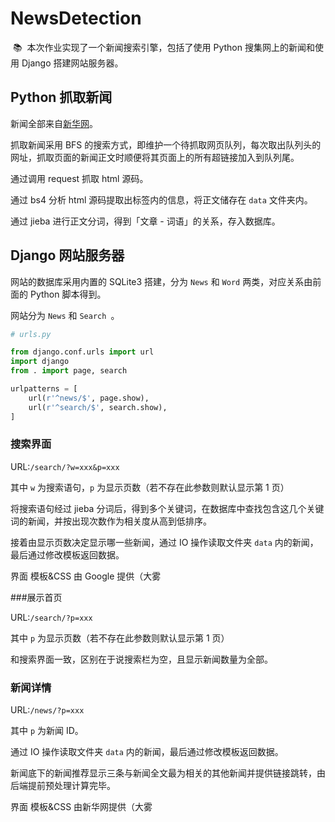 # NewsDetection

 📚  本次作业实现了一个新闻搜索引擎，包括了使用 Python 搜集网上的新闻和使用 Django 搭建网站服务器。



## Python 抓取新闻

新闻全部来自[新华网](www.xinhuanet.com)。

抓取新闻采用 BFS 的搜索方式，即维护一个待抓取网页队列，每次取出队列头的网址，抓取页面的新闻正文时顺便将其页面上的所有超链接加入到队列尾。

通过调用 request 抓取 html 源码。

通过 bs4 分析 html 源码提取出标签内的信息，将正文储存在 `data` 文件夹内。

通过 jieba 进行正文分词，得到「文章 - 词语」的关系，存入数据库。



## Django 网站服务器

网站的数据库采用内置的 SQLite3 搭建，分为 `News` 和 `Word` 两类，对应关系由前面的 Python 脚本得到。

网站分为 `News` 和 `Search `。

```python
# urls.py

from django.conf.urls import url
import django
from . import page, search

urlpatterns = [
    url(r'^news/$', page.show),
    url(r'^search/$', search.show),
]
```



### 搜索界面

URL:`/search/?w=xxx&p=xxx`

其中 `w` 为搜索语句，`p` 为显示页数（若不存在此参数则默认显示第 1 页）

将搜索语句经过 jieba 分词后，得到多个关键词，在数据库中查找包含这几个关键词的新闻，并按出现次数作为相关度从高到低排序。

接着由显示页数决定显示哪一些新闻，通过 IO 操作读取文件夹 `data` 内的新闻，最后通过修改模板返回数据。

界面 模板&CSS 由 Google 提供（大雾



###展示首页

URL:`/search/?p=xxx`

其中 `p` 为显示页数（若不存在此参数则默认显示第 1 页）

和搜索界面一致，区别在于说搜索栏为空，且显示新闻数量为全部。



### 新闻详情

URL:`/news/?p=xxx`

其中 `p` 为新闻 ID。

通过 IO 操作读取文件夹 `data` 内的新闻，最后通过修改模板返回数据。

新闻底下的新闻推荐显示三条与新闻全文最为相关的其他新闻并提供链接跳转，由后端提前预处理计算完毕。

界面 模板&CSS 由新华网提供（大雾
